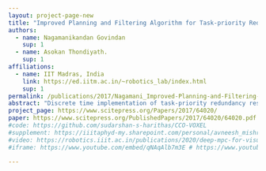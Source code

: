 ```yaml
---
layout: project-page-new
title: "Improved Planning and Filtering Algorithm for Task-priority Redundancy Resolution in Mobile Manipulation"
authors:
  - name: Nagamanikandan Govindan
    sup: 1
  - name: Asokan Thondiyath.
    sup: 1
affiliations:
  - name: IIT Madras, India
    link: https://ed.iitm.ac.in/~robotics_lab/index.html
    sup: 1
permalink: /publications/2017/Nagamani_Improved-Planning-and-Filtering-Algorithm-for-Task-priority-Redundancy-Resolution/
abstract: "Discrete time implementation of task-priority redundancy resolution using closed loop inverse kinematics with fixed sampling time may lead to discretization chatter. The chattering effect is due to switching between different closed loop behaviours whenever the corresponding external event has occurred. This effect causes high frequency oscillation with finite frequency and amplitude in both joint space motion and operational space motion which is highly undesired. In this paper, we propose a planning and filtering algorithm to improve the robustness of task-priority redundancy resolution without having the effect of chattering, while combining multiple closed loop behaviours. We also show how the null space projection in task- priority control affects the operational space motion while switching between the behaviours. To demonstrate the effectiveness of the proposed algorithm, three different case studies are presented for a planar mobile manipulator with holonomic constraint. The results confirm that the proposed algorithm eliminates the chatter and moves the end effector on a smooth trajectory."
project_page: https://www.scitepress.org/Papers/2017/64020/
paper: https://www.scitepress.org/PublishedPapers/2017/64020/64020.pdf
#code: https://github.com/sudarshan-s-harithas/CCO-VOXEL 
#supplement: https://iiitaphyd-my.sharepoint.com/personal/avneesh_mishra_research_iiit_ac_in/Documents/Forms/All.aspx?RootFolder=%2Fpersonal%2Favneesh%5Fmishra%5Fresearch%5Fiiit%5Fac%5Fin%2FDocuments%2FRRC%2FOpposing%20View%20Loop%20Closure%2FE2CNN%2FPresented%20Material%2FReF%20Paper&FolderCTID=0x012000A1AB309DA2EB7542856220193D0C0808
#video: https://robotics.iiit.ac.in/publications/2020/deep-mpc-for-visual-servoing/video.mp4
#iframe: https://www.youtube.com/embed/qNAqAlb7m3E # https://www.youtube.com/embed/jhjskX4FQwA

---
```

